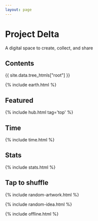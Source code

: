 ```yaml
---
layout: page
---
```


<style>

</style>

# Project Delta 

A digital space to create, collect, and share

## Contents

<div style="margin-top:0.5rem">
{{ site.data.tree_htmls["root"] }}
</div>

{% include earth.html %}

## Featured

{% include hub.html tag='top' %}

## Time 

{% include time.html %}

## Stats 

{% include stats.html  %}

## Tap to shuffle   

{% include random-artwork.html %}

{% include random-idea.html %}

{% include offline.html  %}
